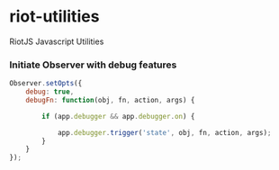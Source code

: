 # riot-utilities
RiotJS Javascript Utilities

### Initiate Observer with debug features

``` javascript
Observer.setOpts({
    debug: true,
    debugFn: function(obj, fn, action, args) {

        if (app.debugger && app.debugger.on) {

            app.debugger.trigger('state', obj, fn, action, args);
        }
    }
});
```
